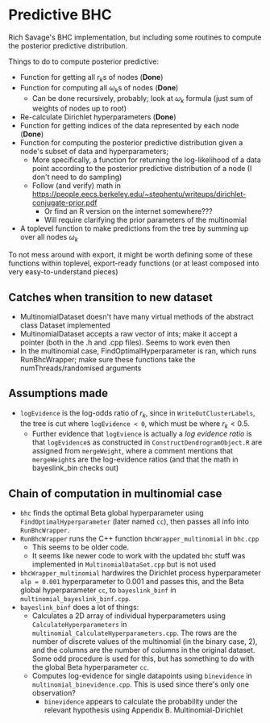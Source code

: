 # Predictive BHC

Rich Savage's BHC implementation, but including some routines to compute the
posterior predictive distribution.

Things to do to compute posterior predictive:

- Function for getting all $r_k$s of nodes (**Done**)
- Function for computing all $\omega_k$s of nodes (**Done**)
    - Can be done recursively, probably; look at $\omega_k$ formula (just sum of weights of nodes up to root)
- Re-calculate Dirichlet hyperparameters (**Done**)
- Function for getting indices of the data represented by each node (**Done**)
- Function for computing the posterior predictive distribution given a node's subset of data and hyperparameters;
    - More specifically, a function for returning the log-likelihood of a data point according to the posterior predictive distribution of a node (I don't need to do sampling)
    - Follow (and verify) math in https://people.eecs.berkeley.edu/~stephentu/writeups/dirichlet-conjugate-prior.pdf
        - Or find an R version on the internet somewhere???
        - Will require clarifying the prior parameters of the multinomial
- A toplevel function to make predictions from the tree by summing up over all
    nodes $\omega_k$

To not mess around with export, it might be worth defining some of these
functions within toplevel, export-ready functions (or at least composed into
very easy-to-understand pieces)

## Catches when transition to new dataset

- MultinomialDataset doesn't have many virtual methods of the abstract class
    Dataset implemented
- MultinomialDataset accepts a raw vector of ints; make it accept a pointer
    (both in the .h and .cpp files). Seems to work even then
- In the multinomial case, FindOptimalHyperparameter is ran, which runs RunBhcWrapper; make sure these functions take the numThreads/randomised arguments

## Assumptions made

- `logEvidence` is the log-odds ratio of $r_k$, since in `WriteOutClusterLabels`,
    the tree is cut where `logEvidence < 0`, which must be where $r_k < 0.5$.
    - Further evidence that `logEvience` is actually a *log evidence ratio* is that `logEvidence`s as constructed in `ConstructDendrogramObject.R` are assigned from `mergeWeight`, where a comment mentions that `mergeWeight`s are the log-evidence ratios (and that the math in bayeslink_bin checks out)

## Chain of computation in multinomial case

- `bhc` finds the optimal Beta global hyperparameter using `FindOptimalHyperparameter` (later named `cc`), then passes all info into `RunBhcWrapper`.
- `RunBhcWrapper` runs the C++ function `bhcWrapper_multinomial` in `bhc.cpp`
    - This seems to be older code.
    - It seems like newer code to work with the updated `bhc` stuff was
    implemented in `MultinomialDataSet.cpp` but is not used
- `bhcWrapper_multinomial` hardwires the Dirichlet process hyperparameter `alp = 0.001` hyperparameter to 0.001 and passes this, and the Beta global hyperparameter `cc`, to `bayeslink_binf` in `multinomial_bayeslink_binf.cpp`.
- `bayeslink_binf` does a lot of things:
    - Calculates a 2D array of individual hyperparameters using `CalculateHyperparameters` in `multinomial_CalculateHyperparameters.cpp`. The rows are the number of discrete values of the multinomial (in the binary case, 2), and the columns are the number of columns in the original dataset. Some odd procedure is used for this, but has something to do with the global Beta hyperparameter `cc`.
    - Computes log-evidence for single datapoints using `binevidence` in
    `multinomial_binevidence.cpp`. This is used since there's only one
    observation?
        - `binevidence` appears to calculate the probability under the relevant
            hypothesis using Appendix B. Multinomial-Dirichlet
